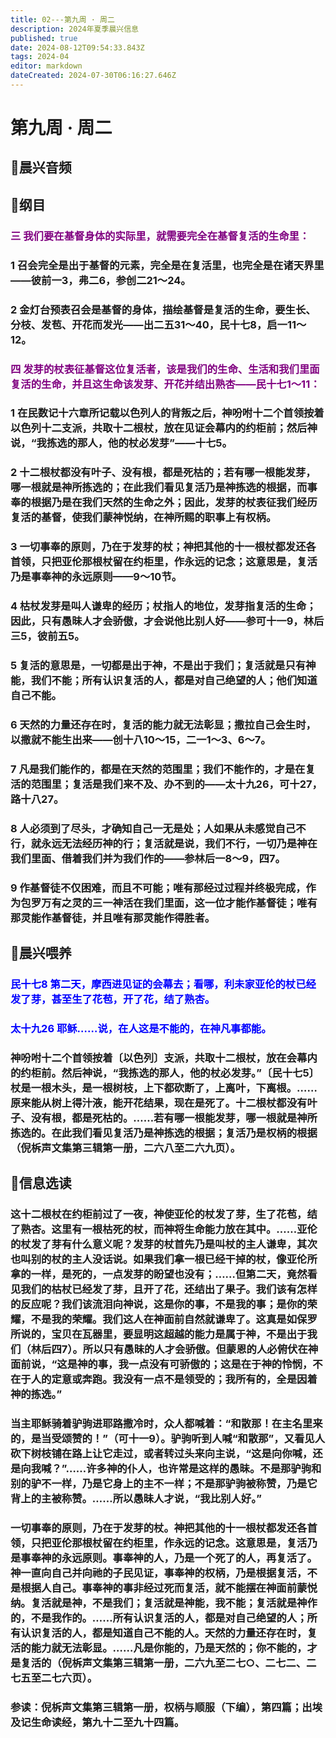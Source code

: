 ```yaml
---
title: 02---第九周 · 周二
description: 2024年夏季晨兴信息
published: true
date: 2024-08-12T09:54:33.843Z
tags: 2024-04
editor: markdown
dateCreated: 2024-07-30T06:16:27.646Z
---
```


# 第九周 · 周二
## 🎵晨兴音频

## 📖纲目

### <font color=purple>三    我们要在基督身体的实际里，就需要完全在基督复活的生命里：</font>

### 1    召会完全是出于基督的元素，完全是在复活里，也完全是在诸天界里——彼前一3，弗二6，参创二21～24。

### 2    金灯台预表召会是基督的身体，描绘基督是复活的生命，要生长、分枝、发苞、开花而发光——出二五31～40，民十七8，启一11～12。

### <font color=purple>四    发芽的杖表征基督这位复活者，该是我们的生命、生活和我们里面复活的生命，并且这生命该发芽、开花并结出熟杏——民十七1～11：</font>

### 1    在民数记十六章所记载以色列人的背叛之后，神吩咐十二个首领按着以色列十二支派，共取十二根杖，放在见证会幕内的约柜前；然后神说，“我拣选的那人，他的杖必发芽”——十七5。

### 2    十二根杖都没有叶子、没有根，都是死枯的；若有哪一根能发芽，哪一根就是神所拣选的；在此我们看见复活乃是神拣选的根据，而事奉的根据乃是在我们天然的生命之外；因此，发芽的杖表征我们经历复活的基督，使我们蒙神悦纳，在神所赐的职事上有权柄。

### 3    一切事奉的原则，乃在于发芽的杖；神把其他的十一根杖都发还各首领，只把亚伦那根杖留在约柜里，作永远的记念；这意思是，复活乃是事奉神的永远原则——9～10节。

### 4    枯杖发芽是叫人谦卑的经历；杖指人的地位，发芽指复活的生命；因此，只有愚昧人才会骄傲，才会说他比别人好——参可十一9，林后三5，彼前五5。

### 5    复活的意思是，一切都是出于神，不是出于我们；复活就是只有神能，我们不能；所有认识复活的人，都是对自己绝望的人；他们知道自己不能。

### 6    天然的力量还存在时，复活的能力就无法彰显；撒拉自己会生时，以撒就不能生出来——创十八10～15，二一1～3、6～7。

### 7    凡是我们能作的，都是在天然的范围里；我们不能作的，才是在复活的范围里；复活是我们来不及、办不到的——太十九26，可十27，路十八27。

### 8    人必须到了尽头，才确知自己一无是处；人如果从未感觉自己不行，就永远无法经历神的行；复活就是说，我们不行，一切乃是神在我们里面、借着我们并为我们作的——参林后一8～9，四7。

### 9    作基督徒不仅困难，而且不可能；唯有那经过过程并终极完成，作为包罗万有之灵的三一神活在我们里面，这一位才能作基督徒；唯有那灵能作基督徒，并且唯有那灵能作得胜者。

## 📖晨兴喂养

### <font color=blue>民十七8    第二天，摩西进见证的会幕去；看哪，利未家亚伦的杖已经发了芽，甚至生了花苞，开了花，结了熟杏。</font>

### <font color=blue>太十九26    耶稣……说，在人这是不能的，在神凡事都能。</font>

### 神吩咐十二个首领按着〔以色列〕支派，共取十二根杖，放在会幕内的约柜前。然后神说，“我拣选的那人，他的杖必发芽。”〔民十七5〕杖是一根木头，是一根树枝，上下都砍断了，上离叶，下离根。……原来能从树上得汁液，能开花结果，现在是死了。十二根杖都没有叶子、没有根，都是死枯的。……若有哪一根能发芽，哪一根就是神所拣选的。在此我们看见复活乃是神拣选的根据；复活乃是权柄的根据（倪柝声文集第三辑第一册，二六八至二六九页）。

## 📖信息选读

### 这十二根杖在约柜前过了一夜，神使亚伦的杖发了芽，生了花苞，结了熟杏。这里有一根枯死的杖，而神将生命能力放在其中。……亚伦的杖发了芽有什么意义呢？发芽的杖首先乃是叫杖的主人谦卑，其次也叫别的杖的主人没话说。如果我们拿一根已经干掉的杖，像亚伦所拿的一样，是死的，一点发芽的盼望也没有；……但第二天，竟然看见我们的枯杖已经发了芽，且开了花，还结出了果子。我们该有怎样的反应呢？我们该流泪向神说，这是你的事，不是我的事；是你的荣耀，不是我的荣耀。我们这人在神面前自然就谦卑了。这真是如保罗所说的，宝贝在瓦器里，要显明这超越的能力是属于神，不是出于我们（林后四7）。所以只有愚昧的人才会骄傲。但蒙恩的人必俯伏在神面前说，“这是神的事，我一点没有可骄傲的；这是在于神的怜悯，不在于人的定意或奔跑。我没有一点不是领受的；我所有的，全是因着神的拣选。”

### 当主耶稣骑着驴驹进耶路撒冷时，众人都喊着：“和散那！在主名里来的，是当受颂赞的！”（可十一9）。驴驹听到人喊“和散那”，又看见人砍下树枝铺在路上让它走过，或者转过头来向主说，“这是向你喊，还是向我喊？”……许多神的仆人，也许常是这样的愚昧。不是那驴驹和别的驴不一样，乃是它身上的主不一样；不是那驴驹被称赞，乃是它背上的主被称赞。……所以愚昧人才说，“我比别人好。”

### 一切事奉的原则，乃在于发芽的杖。神把其他的十一根杖都发还各首领，只把亚伦那根杖留在约柜里，作永远的记念。这意思是，复活乃是事奉神的永远原则。事奉神的人，乃是一个死了的人，再复活了。神一直向自己并向祂的子民见证，事奉神的权柄，乃是根据复活，不是根据人自己。事奉神的事非经过死而复活，就不能摆在神面前蒙悦纳。复活就是神，不是我们；复活就是神能，我不能；复活就是神作的，不是我作的。……所有认识复活的人，都是对自己绝望的人；所有认识复活的人，都是知道自己不能的人。天然的力量还存在时，复活的能力就无法彰显。……凡是你能的，乃是天然的；你不能的，才是复活的（倪柝声文集第三辑第一册，二六九至二七○、二七二、二七五至二七六页）。

### 参读：倪柝声文集第三辑第一册，权柄与顺服（下编），第四篇；出埃及记生命读经，第九十二至九十四篇。

<!-- Google tag (gtag.js) -->
<script async src="https://www.googletagmanager.com/gtag/js?id=G-1P8709Z16T"></script>
<script>
  window.dataLayer = window.dataLayer || [];
  function gtag(){dataLayer.push(arguments);}
  gtag('js', new Date());

  gtag('config', 'G-1P8709Z16T');
</script>